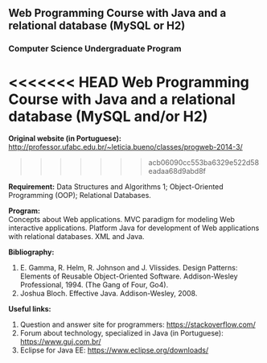 ## Web Programming Course with Java and a relational database (MySQL or H2)

### Computer Science Undergraduate Program

<<<<<<< HEAD
Web Programming Course with Java and a relational database (MySQL and/or H2)
=======
**Original website (in Portuguese):** http://professor.ufabc.edu.br/~leticia.bueno/classes/progweb-2014-3/
>>>>>>> acb06090cc553ba6329e522d58eadaa68d9abd8f

**Requirement:** Data Structures and Algorithms 1; Object-Oriented Programming (OOP); Relational Databases.

**Program:**  
Concepts about Web applications. MVC paradigm for modeling Web interactive applications. Platform Java for development of Web applications with relational databases. XML and Java.

**Bibliography:**
1. E. Gamma, R. Helm, R. Johnson and J. Vlissides. Design Patterns: Elements of Reusable Object-Oriented Software. Addison-Wesley Professional, 1994. (The Gang of Four, Go4).  
2. Joshua Bloch. Effective Java. Addison-Wesley, 2008.

**Useful links:**
1. Question and answer site for programmers: https://stackoverflow.com/  
2. Forum about technology, specialized in Java (in Portuguese): https://www.guj.com.br/  
3. Eclipse for Java EE: https://www.eclipse.org/downloads/
